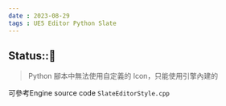 ```yaml
---
date : 2023-08-29
tags : UE5 Editor Python Slate
---
```

Status::🌱
---

> Python 腳本中無法使用自定義的 Icon，只能使用引擎內建的

可參考Engine source code `SlateEditorStyle.cpp` 